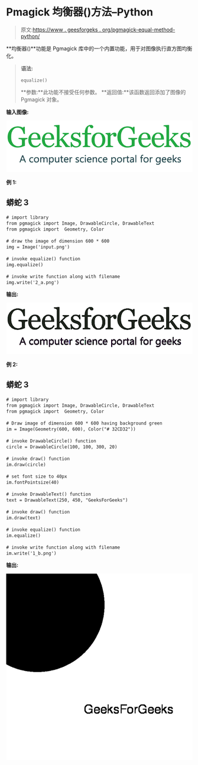 # Pmagick 均衡器()方法–Python

> 原文:[https://www . geesforgeks . org/pgmagick-equal-method-python/](https://www.geeksforgeeks.org/pgmagick-equalize-method-python/)

**均衡器()**功能是 Pgmagick 库中的一个内置功能，用于对图像执行直方图均衡化。

> **语法:**
> 
> ```
> equalize()
> ```
> 
> **参数:**此功能不接受任何参数。
> **返回值:**该函数返回添加了图像的 Pgmagick 对象。

**输入图像:**

![](img/4a43a98e9c0ff6dd3018f90f150a2a76.png)

**例 1:**

## 蟒蛇 3

```
# import library
from pgmagick import Image, DrawableCircle, DrawableText
from pgmagick import  Geometry, Color

# draw the image of dimension 600 * 600
img = Image('input.png')

# invoke equalize() function
img.equalize()

# invoke write function along with filename
img.write('2_a.png')
```

**输出:**

![](img/a729b078cb5b301135bf0dc9502dc8b7.png)

**例 2:**

## 蟒蛇 3

```
# import library
from pgmagick import Image, DrawableCircle, DrawableText
from pgmagick import  Geometry, Color

# Draw image of dimension 600 * 600 having background green
im = Image(Geometry(600, 600), Color("# 32CD32"))

# invoke DrawableCircle() function
circle = DrawableCircle(100, 100, 300, 20)

# invoke draw() function
im.draw(circle)

# set font size to 40px
im.fontPointsize(40)

# invoke DrawableText() function
text = DrawableText(250, 450, "GeeksForGeeks")

# invoke draw() function
im.draw(text)

# invoke equalize() function
im.equalize()

# invoke write function along with filename
im.write('1_b.png')
```

**输出:**

![](img/83f11afd2babae253abdcdb3284f2c14.png)
